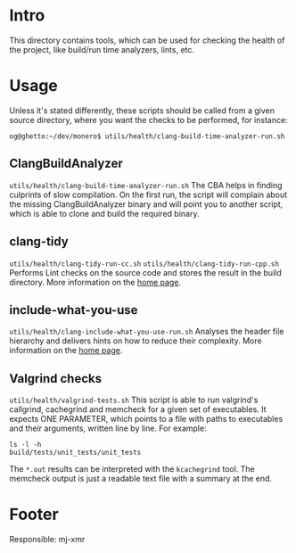 # Intro

This directory contains tools, which can be used for checking the health of the project, like build/run time analyzers, lints, etc.

# Usage

Unless it's stated differently, these scripts should be called from a given source directory, where you want the checks to be performed, for instance:

`og@ghetto:~/dev/monero$ utils/health/clang-build-time-analyzer-run.sh`

## ClangBuildAnalyzer

`utils/health/clang-build-time-analyzer-run.sh`
The CBA helps in finding culprints of slow compilation.
On the first run, the script will complain about the missing ClangBuildAnalyzer binary and will point you to another script, which is able to clone and build the required binary.

## clang-tidy

`utils/health/clang-tidy-run-cc.sh`
`utils/health/clang-tidy-run-cpp.sh`
Performs Lint checks on the source code and stores the result in the build directory. More information on the [home page](https://clang.llvm.org/extra/clang-tidy/).

## include-what-you-use

`utils/health/clang-include-what-you-use-run.sh`
Analyses the header file hierarchy and delivers hints on how to reduce their complexity. More information on the [home page](https://include-what-you-use.org/).


## Valgrind checks

`utils/health/valgrind-tests.sh`
This script is able to run valgrind's callgrind, cachegrind and memcheck for a given set of executables.
It expects ONE PARAMETER, which points to a file with paths to executables and their arguments, written line by line. For example:

```
ls -l -h
build/tests/unit_tests/unit_tests
```

The `*.out` results can be interpreted with the `kcachegrind` tool. 
The memcheck output is just a readable text file with a summary at the end.

# Footer

Responsible: mj-xmr

